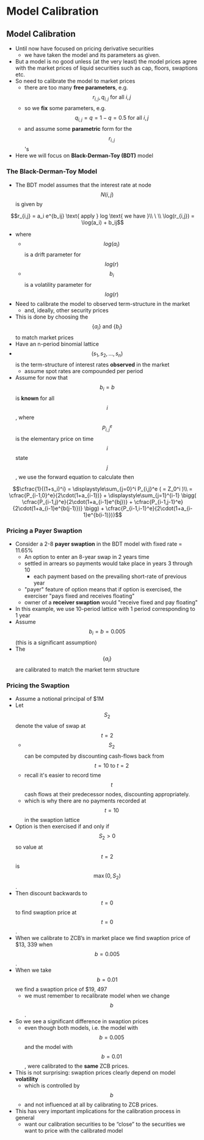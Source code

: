 # Model Calibration

## Model Calibration

* Until now have focused on pricing derivative securities
  * we have taken the model and its parameters as given. 
* But a model is no good unless \(at the very least\) the model prices agree with the market prices of liquid securities such as cap, floors, swaptions etc. 
* So need to calibrate the model to market prices
  * there are too many **free parameters**, e.g. $$r_{i,j}, q_{i,j} \text{ for all } i, j$$ 
  * so we **fix** some parameters, e.g. $$q_{i,j} = q = 1-q = 0.5 \text{ for all } i,j$$ 
  * and assume some **parametric** form for the $$r_{i,j}$$ 's
* Here we will focus on **Black-Derman-Toy \(BDT\)** model

### The Black-Derman-Toy Model

* The BDT model assumes that the interest rate at node $$N(i,j)$$ is given by

$$r_{i,j} = a_i e^{b_ij} \text{ apply } log \text{ we have }\\  \ \\ \log(r_{i,j}) = \log(a_i) + b_ij$$ 

* where
  * $$log(a_i)$$ is a drift parameter for $$log(r)$$ 
  * $$b_i$$ is a volatility parameter for $$log(r)$$ 
* Need to calibrate the model to observed term-structure in the market
  * and, ideally, other security prices
* This is done by choosing the $$\{a_i\}  \text{ and } \{b_i\}$$ to match market prices
* Have an n-period binomial lattice
* $$(s_1, s_2, ..., s_n)$$ is the term-structure of interest rates **observed** in the market 
  * assume spot rates are compounded per period
* Assume for now that $$b_i = b$$ is **known** for all $$i$$, where $$P_{i,j}^e$$ is the elementary price on time $$i$$ state $$j$$ , we use the forward equation to calculate then

$$\cfrac{1}{(1+s_i)^i} = \displaystyle\sum_{j=0}^i P_{i,j}^e ( = Z_0^i )\\ = \cfrac{P_{i-1,0}^e}{2\cdot(1+a_{i-1})} + \displaystyle\sum_{j=1}^{i-1} \bigg( \cfrac{P_{i-1,j}^e}{2\cdot(1+a_{i-1}e^{bj})} + \cfrac{P_{i-1,j-1}^e}{2\cdot(1+a_{i-1}e^{b(j-1)})} \bigg) + \cfrac{P_{i-1,i-1}^e}{2\cdot(1+a_{i-1}e^{b(i-1)})}$$ 

### Pricing a Payer Swaption

* Consider a 2-8 **payer swaption** in the BDT model with fixed rate = 11.65%
  * An option to enter an 8-year swap in 2 years time
  * settled in arrears so payments would take place in years 3 through 10
    * each payment based on the prevailing short-rate of previous year
  * "payer" feature of option means that if option is exercised, the exerciser "pays fixed and receives floating"
  * owner of a **receiver swaption** would "receive fixed and pay floating"
* In this example, we use 10-period lattice with 1 period corresponding to 1 year
* Assume $$b_i = b = 0.005$$ \(this is a significant assumption\)
* The $$\{a_i\}$$ are calibrated to match the market term structure

### Pricing the Swaption

* Assume a notional principal of $1M
* Let $$S_2$$ denote the value of swap at $$t=2$$ 
  * $$S_2$$ can be computed by discounting cash-flows back from $$t = 10 \text{ to } t = 2$$ 
  * recall it's easier to record time $$t$$ cash flows at their predecessor nodes, discounting appropriately.
  * which is why there are no payments recorded at $$t=10$$ in the swaption lattice
* Option is then exercised if and only if $$S_2 > 0$$ so value at $$t=2$$ is $$\max(0,S_2)$$ .
* Then discount backwards to $$t=0$$ to find swaption price at $$t = 0$$ . 
* When we calibrate to ZCB’s in market place we find swaption price of $13, 339 when $$b = 0.005$$ . 
* When we take $$b = 0.01$$ we find a swaption price of $19, 497
  * we must remember to recalibrate model when we change $$b$$ . 
* So we see a significant difference in swaption prices
  * even though both models, i.e. the model with $$b = 0.005$$ and the model with $$ b = 0.01$$ , were calibrated to the **same** ZCB prices. 
* This is not surprising: swaption prices clearly depend on model **volatility**
  * which is controlled by $$b$$ 
  * and not influenced at all by calibrating to ZCB prices. 
* This has very important implications for the calibration process in general
  * want our calibration securities to be “close” to the securities we want to price with the calibrated model

